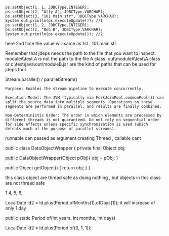     ps.setObject(1, 1, JDBCType.INTEGER);
    ps.setObject(2, "Ally A", JDBCType.VARCHAR);
    ps.setObject(3, "101 main str", JDBCType.VARCHAR);
    System.out.println(ps.executeUpdate()); //1
    ps.setObject(1, 2, JDBCType.INTEGER);
    ps.setObject(2, "Bob B", JDBCType.VARCHAR);
    System.out.println(ps.executeUpdate()); //2

here 2nd time the value will same as 1st , 101 main str




Remember that jdeps needs the path to the file that you want to inspect. moduleA\test.A is not the path to the file A.class.
out\moduleA\test\A.class or c:\test\java\out\moduleB.jar are the kind of paths that can be used for jdeps tool.
	

Stream.parallel() / parallelStream()

    Purpose: Enables the stream pipeline to execute concurrently.

    Execution Model: The JVM (typically via ForkJoinPool.commonPool()) can split the source data into multiple segments. Operations on these segments are performed in parallel, and results are finally combined.

    Non-Deterministic Order: The order in which elements are processed by different threads is not guaranteed. Do not rely on sequential order for side effects unless specific synchronization is used (which defeats much of the purpose of parallel streams).



runnable can passed as argument creating Thread , callable cant






public class DataObjectWrapper
{
   private final Object obj;

   public DataObjectWrapper(Object pObj){ obj = pObj; }

   public Object getObject() { return obj; }
}


this class object are thread safe as doing nothing , but objects in this class are not thread safe

1
4,
5,
6,



LocalDate ld2 = ld.plus(Period.ofMonths(1).ofDays(1));
it will increase of only 1 day

public static Period of(int years, int months, int days)

LocalDate ld2 = ld.plus(Period.of(0, 1, 1));